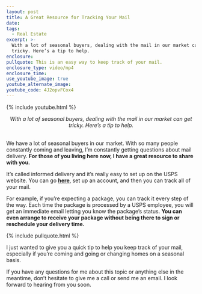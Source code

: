 ```yaml
---
layout: post
title: A Great Resource for Tracking Your Mail
date:
tags:
  - Real Estate
excerpt: >-
  With a lot of seasonal buyers, dealing with the mail in our market can get
  tricky. Here’s a tip to help.
enclosure:
pullquote: This is an easy way to keep track of your mail.
enclosure_type: video/mp4
enclosure_time:
use_youtube_image: true
youtube_alternate_image:
youtube_code: 4J2opvFCox4
---
```


{% include youtube.html %}

<center><em>With a lot of seasonal buyers, dealing with the mail in our market can get tricky. Here&rsquo;s a tip to help.</em></center>

<center>&nbsp;</center>

We have a lot of seasonal buyers in our market. With so many people constantly coming and leaving, I’m constantly getting questions about mail delivery. **For those of you living here now, I have a great resource to share with you.**

It’s called informed delivery and it’s really easy to set up on the USPS website. You can go **[here](https://reg.usps.com/entreg/RegistrationPortalAction_input?&amp;iom=B808-82ID-USRS-PS-USP-GO-XXX-AW-XX-X-INF&amp;utm_source=google&amp;utm_medium=search&amp;utm_content=b808_82id&amp;utm_campaign=informeddelivery2018)**, set up an account, and then you can track all of your mail.&nbsp;

For example, if you’re expecting a package, you can track it every step of the way. Each time the package is processed by a USPS employee, you will get an immediate email letting you know the package’s status. **You can even arrange to receive your package without being there to sign or reschedule your delivery time.**

{% include pullquote.html %}

I just wanted to give you a quick tip to help you keep track of your mail, especially if you’re coming and going or changing homes on a seasonal basis.

If you have any questions for me about this topic or anything else in the meantime, don’t hesitate to give me a call or send me an email. I look forward to hearing from you soon.<br>&nbsp;